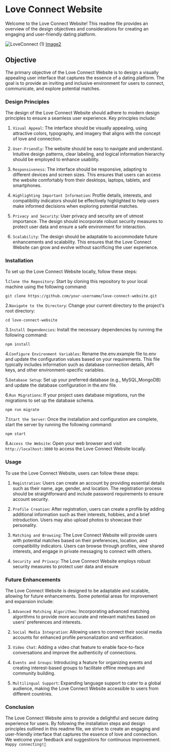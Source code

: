 # Love Connect Website

Welcome to the Love Connect Website! This readme file provides an overview of the design objectives and considerations for creating an engaging and user-friendly dating platform.

![LoveConnect (1)](https://github.com/Pjha72/Love_Connect/assets/88606641/e9777694-03c1-4765-bf8b-be7d3565c0e8)
<a href="https://github.com/Pjha72/Love_Connect/assets/88606641/e9777694-03c1-4765-bf8b-be7d3565c0e8">Image2</a>

## Objective

The primary objective of the Love Connect Website is to design a visually appealing user interface that captures the essence of a dating platform. The goal is to provide an inviting and inclusive environment for users to connect, communicate, and explore potential matches.

### Design Principles

The design of the Love Connect Website should adhere to modern design principles to ensure a seamless user experience. Key principles include:

1. `Visual Appeal`: The interface should be visually appealing, using attractive colors, typography, and imagery that aligns with the concept of love and connection.

2. `User-Friendly`: The website should be easy to navigate and understand. Intuitive design patterns, clear labeling, and logical information hierarchy should be employed to enhance usability.

3. `Responsiveness`: The interface should be responsive, adapting to different devices and screen sizes. This ensures that users can access the website comfortably from their desktops, laptops, tablets, and smartphones.

4. `Highlighting Important Information`: Profile details, interests, and compatibility indicators should be effectively highlighted to help users make informed decisions when exploring potential matches.

5. `Privacy and Security`: User privacy and security are of utmost importance. The design should incorporate robust security measures to protect user data and ensure a safe environment for interaction.

6. `Scalability`: The design should be adaptable to accommodate future enhancements and scalability. This ensures that the Love Connect Website can grow and evolve without sacrificing the user experience.

### Installation

To set up the Love Connect Website locally, follow these steps:

1.`Clone the Repository`: Start by cloning this repository to your local machine using the following command:
```
git clone https://github.com/your-username/love-connect-website.git
```
2.`Navigate to the Directory`: Change your current directory to the project's root directory:
```
cd love-connect-website
```
3.`Install Dependencies`: Install the necessary dependencies by running the following command:
```
npm install
```
4.`Configure Environment Variables`: Rename the.env.example file to.env and update the configuration values based on your requirements. This file typically includes information such as database connection details, API keys, and other environment-specific variables.

5.`Database Setup`: Set up your preferred database (e.g., MySQL,MongoDB) and update the database configuration in the.env file.

6.`Run Migrations`: If your project uses database migrations, run the migrations to set up the database schema.
```
npm run migrate
```
7.`Start the Server`: Once the installation and configuration are complete, start the server by running the following command:
```
npm start
```
8.`Access the Website`: Open your web browser and visit `http://localhost:3000` to access the Love Connect Website locally.

### Usage

To use the Love Connect Website, users can follow these steps:

1. `Registration`: Users can create an account by providing essential details such as their name, age, gender, and location. The registration process should be straightforward and include password requirements to ensure account security.

2. `Profile Creation`: After registration, users can create a profile by adding additional information such as their interests, hobbies, and a brief introduction. Users may also upload photos to showcase their personality.

3. `Matching and Browsing`: The Love Connect Website will provide users with potential matches based on their preferences, location, and compatibility indicators. Users can browse through profiles, view shared interests, and engage in private messaging to connect with others.

4. `Security and Privacy`: The Love Connect Website employs robust security measures to protect user data and ensure 

### Future Enhancements

The Love Connect Website is designed to be adaptable and scalable, allowing for future enhancements. Some potential areas for improvement and expansion include:

1. `Advanced Matching Algorithms`: Incorporating advanced matching algorithms to provide more accurate and relevant matches based on users' preferences and interests.

2. `Social Media Integration`: Allowing users to connect their social media accounts for enhanced profile personalization and verification.

3. `Video Chat`: Adding a video chat feature to enable face-to-face conversations and improve the authenticity of connections.

4. `Events and Groups`: Introducing a feature for organizing events and creating interest-based groups to facilitate offline meetups and community building.

5. `Multilingual Support`: Expanding language support to cater to a global audience, making the Love Connect Website accessible to users from different countries.

### Conclusion

The Love Connect Website aims to provide a delightful and secure dating experience for users. By following the installation steps and design principles outlined in this readme file, we strive to create an engaging and user-friendly interface that captures the essence of love and connection. We welcome your feedback and suggestions for continuous improvement. `Happy connecting!🎉`
